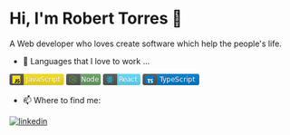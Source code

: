  <h1> Hi, I'm Robert Torres  👋 </h1>

 A Web developer who loves create software which help the people's life.  

- 🔭 Languages that I love to work ... 

![Javcript](images/javascript.png) ![Node](images/node.png) ![React](images/react.png) ![TypeScript](images/typescript.png)

- 📫 Where to find me: 

<a href="https://www.linkedin.com/in/robert-torres1000/" rel="nofollow noreferrer">
    <img src="https://img.shields.io/badge/LinkedIn-0077B5?style=for-the-badge&logo=linkedin&logoColor=whiteng" alt="linkedin"> 
</a>

<!--
**roberttorres/roberttorres** is a ✨ _special_ ✨ repository because its `README.md` (this file) appears on your GitHub profile.



